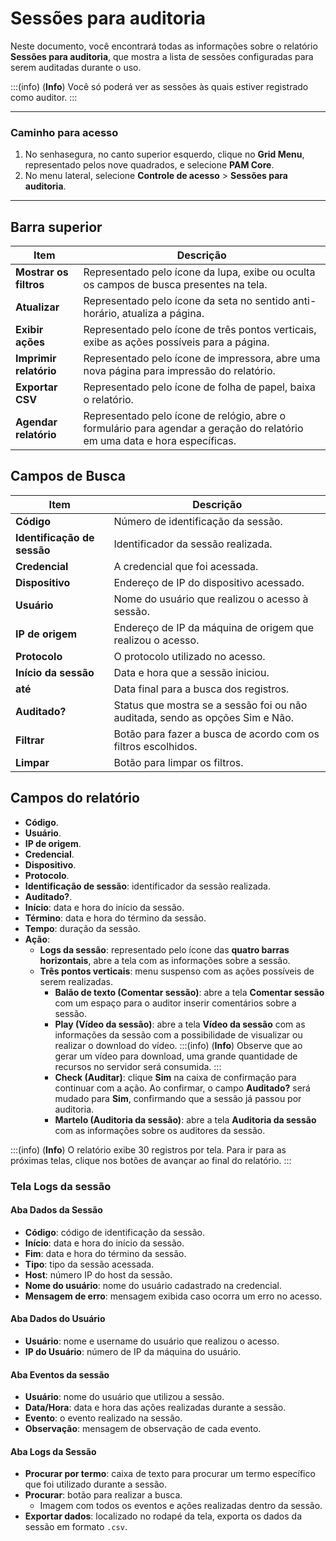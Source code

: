 # Sessões para auditoria

Neste documento, você encontrará todas as informações sobre o relatório **Sessões para auditoria**, que mostra a lista de sessões configuradas para serem auditadas durante o uso.

:::(info) (**Info**)
Você só poderá ver as sessões às quais estiver registrado como auditor.
:::

---
### Caminho para acesso

1. No senhasegura, no canto superior esquerdo, clique no **Grid Menu**, representado pelos nove quadrados, e selecione **PAM Core**.
2. No menu lateral, selecione **Controle de acesso** > **Sessões para auditoria**.

---
## Barra superior
**Item**|**Descrição**
|---|---|
**Mostrar os filtros**|Representado pelo ícone da lupa, exibe ou oculta os campos de busca presentes na tela.
**Atualizar**|Representado pelo ícone da seta no sentido anti-horário, atualiza a página.
**Exibir ações**|Representado pelo ícone de três pontos verticais, exibe as ações possíveis para a página.
**Imprimir relatório**|Representado pelo ícone de impressora, abre uma nova página para impressão do relatório.
**Exportar CSV**|Representado pelo ícone de folha de papel, baixa o relatório.
| **Agendar relatório** | Representado pelo ícone de relógio, abre o formulário para agendar a geração do relatório em uma data e hora específicas. |


## Campos de Busca

| **Item**| **Descrição**|
| ------------------ | ----------------- |
| **Código**| Número de identificação da sessão.|
| **Identificação de sessão** | Identificador da sessão realizada.|
| **Credencial**         | A credencial que foi acessada.|
| **Dispositivo**        | Endereço de IP do dispositivo acessado.|
| **Usuário**            | Nome do usuário que realizou o acesso à sessão.|
| **IP de origem**| Endereço de IP da máquina de origem que realizou o acesso.    |
| **Protocolo**| O protocolo utilizado no acesso.|
| **Início da sessão**   | Data e hora que a sessão iniciou.|
| **até**                | Data final para a busca dos registros.|
| **Auditado?**| Status que mostra se a sessão foi ou não auditada, sendo as opções Sim e Não. |
| **Filtrar**| Botão para fazer a busca de acordo com os filtros escolhidos. |
| **Limpar**| Botão para limpar os filtros.|


## Campos do relatório

* **Código**.
* **Usuário**.
* **IP de origem**.
* **Credencial**.
* **Dispositivo**.
* **Protocolo**.
* **Identificação de sessão**: identificador da sessão realizada.
* **Auditado?**.
* **Início**: data e hora do início da sessão.
* **Término**: data e hora do término da sessão.
* **Tempo**: duração da sessão.
* **Ação**:
    * **Logs da sessão**: representado pelo ícone das **quatro barras horizontais**, abre a tela com as informações sobre a sessão.
    * **Três pontos verticais**: menu suspenso com as ações possíveis de serem realizadas.
        * **Balão de texto (Comentar sessão)**: abre a tela **Comentar sessão** com um espaço para o auditor inserir comentários sobre a sessão.
        * **Play (Vídeo da sessão)**: abre a tela **Vídeo da sessão** com as informações da sessão com a possibilidade de visualizar ou realizar o download do vídeo.
        :::(info) (**Info**)
        Observe que ao gerar um vídeo para download, uma grande quantidade de recursos no servidor será consumida.
        :::
        * **Check (Auditar)**: clique **Sim** na caixa de confirmação para continuar com a ação. Ao confirmar, o campo **Auditado?** será mudado para **Sim**, confirmando que a sessão já passou por auditoria.
        * **Martelo (Auditoria da sessão)**: abre a tela **Auditoria da sessão** com as informações sobre os auditores da sessão.

:::(info) (**Info**)
O relatório exibe 30 registros por tela. Para ir para as próximas telas, clique nos botões de avançar ao final do relatório.
:::

### Tela Logs da sessão
#### Aba Dados da Sessão

* **Código**: código de identificação da sessão.
* **Início**: data e hora do início da sessão.
* **Fim**: data e hora do término da sessão.
* **Tipo**: tipo da sessão acessada.
* **Host**: número IP do host da sessão.
* **Nome do usuário**: nome do usuário cadastrado na credencial.
* **Mensagem de erro**: mensagem exibida caso ocorra um erro no acesso.

#### Aba Dados do Usuário

* **Usuário**: nome e username do usuário que realizou o acesso.
* **IP do Usuário**: número de IP da máquina do usuário.

#### Aba Eventos da sessão

* **Usuário**: nome do usuário que utilizou a sessão.
* **Data/Hora**: data e hora das ações realizadas durante a sessão.
* **Evento**: o evento realizado na sessão.
* **Observação**: mensagem de observação de cada evento.

#### Aba Logs da Sessão

* **Procurar por termo**: caixa de texto para procurar um termo específico que foi utilizado durante a sessão.
* **Procurar**: botão para realizar a busca.
    * Imagem com todos os eventos e ações realizadas dentro da sessão.
* **Exportar dados**: localizado no rodapé da tela, exporta os dados da sessão em formato `.csv`.